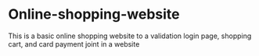 # Online-shopping-website
This is a basic online shopping website to a validation login page, shopping cart, and card payment joint in a website 
